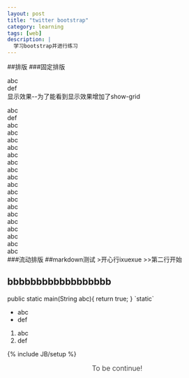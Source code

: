 ```yaml
---
layout: post
title: "twitter bootstrap"
category: learning
tags: [web]
description: |
  学习bootstrap并进行练习
---
```


##排版
###固定排版
    <div class="row">
      <div class="span4">abc</div>
      <div class="span8">def</div>
    </div>
显示效果--为了能看到显示效果增加了show-grid
<div class="container">
<div class="row show-grid">
<div class="span4">abc</div>
<div class="span8">def</div>
</div>
</div>

<div class="container">
<div class="row show-grid">
<div class="span1">abc</div>
<div class="span1">abc</div>
<div class="span1">abc</div>
<div class="span1">abc</div>
<div class="span1">abc</div>
<div class="span1">abc</div>
<div class="span1">abc</div>
<div class="span1">abc</div>
<div class="span1">abc</div>
<div class="span1">abc</div>
<div class="span1">abc</div>
<div class="span1">abc</div>
</div>

<div class="row show-grid">
<div class="span4">abc</div>
<div class="span8">abc</div>
</div>

<div class="row show-grid">
<div class="span4">abc</div>
<div class="span4">abc</div>
<div class="span4">abc</div>
<div class="span4">abc</div>
</div>
</div>
###流动排版
##markdown测试
>开心行ixuexue
>>第二行开始
<h2>bbbbbbbbbbbbbbbbbb</h2>
     public static main(String abc){
        return true;
    }
`static`

- abc
- def

1. abc
2. def





{% include JB/setup %}




<div class="alert alert-block alert-warn form-inline" style="text-align:center; vertical-align:middle; font-size: 16px; font-weight:300;">To be continue!</div>
